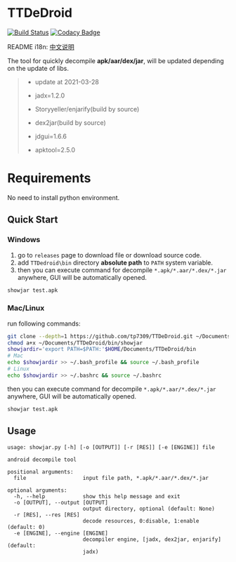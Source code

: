 # TTDeDroid
[![Build Status](https://travis-ci.org/tp7309/TTDeDroid.svg?branch=master)](https://travis-ci.org/tp7309/TTDeDroid)
[![Codacy Badge](https://api.codacy.com/project/badge/Grade/2778d8960e094469bc7d4b04d28eb059)](https://www.codacy.com/app/tp7309/TTDeDroid?utm_source=github.com&amp;utm_medium=referral&amp;utm_content=tp7309/TTDeDroid&amp;utm_campaign=Badge_Grade)
<!-- [![Coverage Status](https://coveralls.io/repos/github/tp7309/TTDeDroid/badge.svg?branch=master)](https://coveralls.io/github/tp7309/TTDeDroid?branch=master) -->
README i18n: [中文说明](https://github.com/tp7309/AndroidOneKeyDecompiler/blob/master/README_zh_CN.md)

The tool for quickly decompile **apk/aar/dex/jar**, will be updated depending on the update of libs.

> - update at 2021-03-28
>
> - jadx=1.2.0
> - Storyyeller/enjarify(build by source)
> - dex2jar(build by source)
> - jdgui=1.6.6
> - apktool=2.5.0

# Requirements
No need to install python environment.

## Quick Start
### Windows
1. go to `releases` page to download file or download source code.
2. add `TTDedroid\bin` directory **absolute path** to `PATH` system variable.
3. then you can execute command for decompile `*.apk/*.aar/*.dex/*.jar` anywhere, GUI will be automatically opened.
```bash
showjar test.apk
```
### Mac/Linux
run following commands:
```bash
git clone --depth=1 https://github.com/tp7309/TTDeDroid.git ~/Documents/TTDeDroid
chmod a+x ~/Documents/TTDeDroid/bin/showjar
showjardir='export PATH=$PATH:'$HOME/Documents/TTDeDroid/bin
# Mac
echo $showjardir >> ~/.bash_profile && source ~/.bash_profile
# Linux
echo $showjardir >> ~/.bashrc && source ~/.bashrc
```
then you can execute command for decompile `*.apk/*.aar/*.dex/*.jar` anywhere, GUI will be automatically opened.
```bash
showjar test.apk
```

## Usage
```
usage: showjar.py [-h] [-o [OUTPUT]] [-r [RES]] [-e [ENGINE]] file

android decompile tool

positional arguments:
  file                  input file path, *.apk/*.aar/*.dex/*.jar

optional arguments:
  -h, --help            show this help message and exit
  -o [OUTPUT], --output [OUTPUT]
                        output directory, optional (default: None)
  -r [RES], --res [RES]
                        decode resources, 0:disable, 1:enable (default: 0)
  -e [ENGINE], --engine [ENGINE]
                        decompiler engine, [jadx, dex2jar, enjarify] (default:
                        jadx)
```
